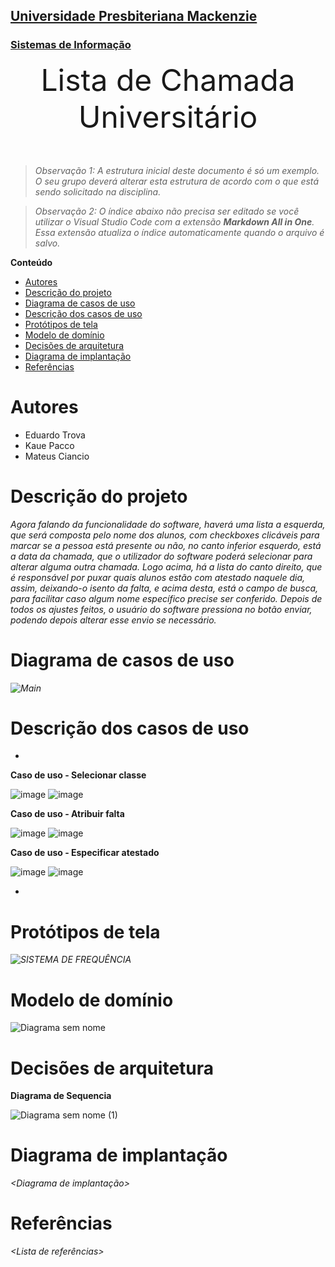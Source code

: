 <h2><a href= "https://www.mackenzie.br">Universidade Presbiteriana Mackenzie</a></h2>
<h3><a href= "https://www.mackenzie.br/graduacao/sao-paulo-higienopolis/sistemas-de-informacao">Sistemas de Informação</a></h3>


<font size="+12"><center>
Lista de Chamada Universitário
</center></font>

>*Observação 1: A estrutura inicial deste documento é só um exemplo. O seu grupo deverá alterar esta estrutura de acordo com o que está sendo solicitado na disciplina.*

>*Observação 2: O índice abaixo não precisa ser editado se você utilizar o Visual Studio Code com a extensão **Markdown All in One**. Essa extensão atualiza o índice automaticamente quando o arquivo é salvo.*

**Conteúdo**

- [Autores](#autores)
- [Descrição do projeto](#descrição-do-projeto)
- [Diagrama de casos de uso](#diagrama-de-casos-de-uso)
- [Descrição dos casos de uso](#descrição-dos-casos-de-uso)
- [Protótipos de tela](#protótipos-de-tela)
- [Modelo de domínio](#modelo-de-domínio)
- [Decisões de arquitetura](#decisões-de-arquitetura)
- [Diagrama de implantação](#diagrama-de-implantação)
- [Referências](#referências)


# Autores

* Eduardo Trova
* Kaue Pacco
* Mateus Ciancio


# Descrição do projeto

*Agora falando da funcionalidade do software, haverá uma lista a esquerda, que será composta pelo nome dos alunos, com checkboxes clicáveis para marcar se a pessoa está presente ou não, no canto inferior esquerdo, está a data da chamada, que o utilizador do software poderá selecionar para alterar alguma outra chamada. Logo acima, há a lista do canto direito, que é responsável por puxar quais alunos estão com atestado naquele dia, assim, deixando-o isento da falta, e acima desta, está o campo de busca, para facilitar caso algum nome específico precise ser conferido. Depois de todos os ajustes feitos, o usuário do software pressiona no botão enviar, podendo depois alterar esse envio se necessário.*

# Diagrama de casos de uso

*![Main](https://user-images.githubusercontent.com/100205866/219978259-00f263c9-6c6b-4ad0-9c62-8274fd23b783.png)*

# Descrição dos casos de uso

*
**Caso de uso - Selecionar classe**

![image](https://user-images.githubusercontent.com/100205866/219979488-7a053d44-c411-4bc9-9e7e-5f3de16d1b2f.png)
![image](https://user-images.githubusercontent.com/100205866/219979623-699b9ac1-247a-48ca-ac75-eb055a942863.png)

 
**Caso de uso - Atribuir falta**

![image](https://user-images.githubusercontent.com/100205866/219980124-466fe4ee-b08e-497e-b5f9-1fba1a61f887.png)
![image](https://user-images.githubusercontent.com/100205866/219980164-bb78029d-f644-4383-a60b-99b670d79649.png)

**Caso de uso - Especificar atestado**

![image](https://user-images.githubusercontent.com/100205866/219980538-e14a6da6-37c3-4ca8-9fc3-4eef8df32f5f.png)
![image](https://user-images.githubusercontent.com/100205866/219980579-b1578290-1d7c-4b92-a423-204a54a82f9b.png)

 *

# Protótipos de tela

*![SISTEMA DE FREQUÊNCIA](https://user-images.githubusercontent.com/100205866/219977541-e74ac436-0d00-4ea0-b457-e6ded6d1932d.png)*

# Modelo de domínio

![Diagrama sem nome](https://user-images.githubusercontent.com/100205866/221983935-cf6a7c83-8025-46e0-a84d-8a565054592a.jpg)


# Decisões de arquitetura

**Diagrama de Sequencia**

![Diagrama sem nome (1)](https://user-images.githubusercontent.com/100205866/221994129-e5b3768e-e4d6-494c-9b9f-386bb0412863.jpg)



# Diagrama de implantação

*&lt;Diagrama de implantação&gt;*

# Referências

*&lt;Lista de referências&gt;*
